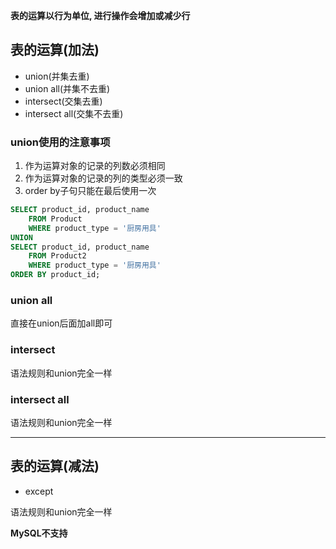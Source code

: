 **表的运算以行为单位, 进行操作会增加或减少行**

## 表的运算(加法)

- union(并集去重)
- union all(并集不去重)
- intersect(交集去重)
- intersect all(交集不去重)

### union使用的注意事项

1. 作为运算对象的记录的列数必须相同
2. 作为运算对象的记录的列的类型必须一致
3. order by子句只能在最后使用一次

```SQL
SELECT product_id, product_name
    FROM Product
    WHERE product_type = '厨房用具'
UNION
SELECT product_id, product_name
    FROM Product2
    WHERE product_type = '厨房用具'
ORDER BY product_id;
```

### union all

直接在union后面加all即可

### intersect

语法规则和union完全一样

### intersect all

语法规则和union完全一样

---

## 表的运算(减法)

- except

语法规则和union完全一样

**MySQL不支持**
